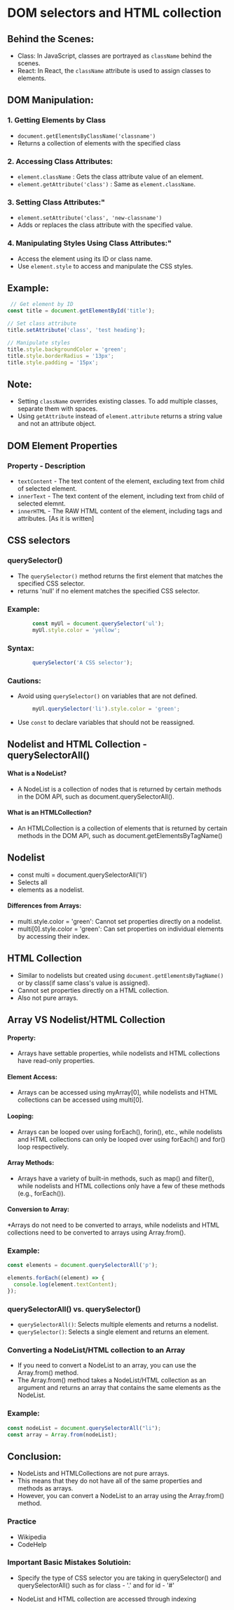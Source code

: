 # DOM selectors and HTML collection

## Behind the Scenes:

* Class: In JavaScript, classes are portrayed as `className` behind the scenes.
* React: In React, the `className` attribute is used to assign classes to elements.


## DOM Manipulation:    


### 1. Getting Elements by Class

* `document.getElementsByClassName('classname')`
* Returns a collection of elements with the specified class

### 2. Accessing Class Attributes:

* `element.className` : Gets the class attribute value of an element.
* `element.getAttribute('class')` : Same as `element.className`.

### 3. Setting Class Attributes:"

* `element.setAttribute('class', 'new-classname')`
*  Adds or replaces the class attribute with the specified value.

### 4. Manipulating Styles Using Class Attributes:"

* Access the element using its ID or class name.
* Use `element.style` to access and manipulate the CSS styles.


## Example:

```js
 // Get element by ID
const title = document.getElementById('title');

// Set class attribute
title.setAttribute('class', 'test heading');

// Manipulate styles
title.style.backgroundColor = 'green';
title.style.borderRadius = '13px';
title.style.padding = '15px';
```

## Note:

* Setting `className` overrides existing classes. To add multiple classes, separate them with spaces.
* Using `getAttribute` instead of `element.attribute` returns a string value and not an attribute object.

## DOM Element Properties

### Property - Description 

* `textContent`  -     The text content of the element, excluding text from child of selected element.  
* `innerText`    -     The text content of the element, including text from child of selected elemnt.  
* `innerHTML`    -     The RAW HTML content of the element, including tags and attributes. [As it is written] 



## CSS selectors


### querySelector()
* The `querySelector()` method returns the first element that matches the specified CSS selector.
* returns 'null' if no element matches the specified CSS selector.

### Example:

```js
        const myUl = document.querySelector('ul');
        myUl.style.color = 'yellow';
```

### Syntax:

```js
        querySelector('A CSS selector');
```

### Cautions:

* Avoid using `querySelector()` on variables that are not defined.
```js
        myUl.querySelector('li').style.color = 'green';
```
* Use `const` to declare variables that should not be reassigned.

## Nodelist and HTML Collection     -   querySelectorAll()

#### What is a NodeList?
* A NodeList is a collection of nodes that is returned by certain methods in the DOM API, such as document.querySelectorAll().

#### What is an HTMLCollection?
* An HTMLCollection is a collection of elements that is returned by certain methods in the DOM API, such as document.getElementsByTagName()


## Nodelist

* const multi = document.querySelectorAll('li')
* Selects all <li> elements as a nodelist.

#### Differences from Arrays:

* multi.style.color = 'green': Cannot set properties directly on a nodelist.
* multi[0].style.color = 'green': Can set properties on individual elements by accessing their index.

## HTML Collection

* Similar to nodelists but created using `document.getElementsByTagName()` or by class(if same class's value is assigned).
* Cannot set properties directly on a HTML collection.
* Also not pure arrays.

## Array VS Nodelist/HTML Collection

#### Property: 
* Arrays have settable properties, while nodelists and HTML collections have read-only properties.

#### Element Access: 
* Arrays can be accessed using myArray[0], while nodelists and HTML collections can be accessed using multi[0].

#### Looping: 
* Arrays can be looped over using forEach(), forin(), etc., while nodelists and HTML collections can only be looped over using forEach() and for() loop respectively.

#### Array Methods: 
* Arrays have a variety of built-in methods, such as map() and filter(), while nodelists and HTML collections only have a few of these methods (e.g., forEach()).

#### Conversion to Array: 
*Arrays do not need to be converted to arrays, while nodelists and HTML collections need to be converted to arrays using Array.from().

### Example:

```js
const elements = document.querySelectorAll('p');

elements.forEach((element) => {
  console.log(element.textContent);
});
```


### querySelectorAll() vs. querySelector()

* `querySelectorAll()`: Selects multiple elements and returns a nodelist.
* `querySelector()`: Selects a single element and returns an element.


### Converting a NodeList/HTML collection to an Array

* If you need to convert a NodeList to an array, you can use the Array.from() method. 
* The Array.from() method takes a NodeList/HTML collection as an argument and returns an array that contains the same elements as the NodeList.

### Example:

```js
const nodeList = document.querySelectorAll("li");
const array = Array.from(nodeList);
```

## Conclusion:
* NodeLists and HTMLCollections are not pure arrays. 
* This means that they do not have all of the same properties and methods as arrays. 
* However, you can convert a NodeList to an array using the Array.from() method.


### Practice 

* Wikipedia 
* CodeHelp


### Important Basic Mistakes Solutioin:

* Specify the type of CSS selector you are taking in querySelector() and querySelectorAll() such as for class - '.' and for id - '#'

* NodeList and HTML collection are accessed through indexing
